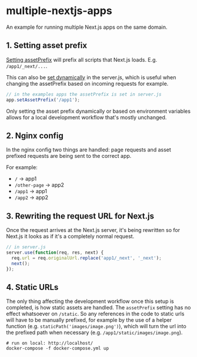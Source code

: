 # multiple-nextjs-apps
An example for running multiple Next.js apps on the same domain.

## 1. Setting asset prefix
[Setting assetPrefix](https://nextjs.org/docs#cdn-support-with-asset-prefix) will prefix all scripts that Next.js loads. E.g. `/app1/_next/...`.

This can also be [set dynamically](https://nextjs.org/docs#dynamic-assetprefix) in the server.js, which is useful when changing the assetPrefix based on incoming requests for example.

```js
// in the examples apps the assetPrefix is set in server.js
app.setAssetPrefix('/app1');
```

Only setting the asset prefix dynamically or based on environment variables allows for a local development workflow that's mostly unchanged.

## 2. Nginx config
In the nginx config two things are handled: page requests and asset prefixed requests are being sent to the correct app.

For example:
- `/` -> app1
- `/other-page` -> app2
- `/app1` -> app1
- `/app2` -> app2

## 3. Rewriting the request URL for Next.js
Once the request arrives at the Next.js server, it's being rewritten so for Next.js it looks as if it's a completely normal request.

```js
// in server.js
server.use(function(req, res, next) {
  req.url = req.originalUrl.replace('app1/_next', '_next');
  next();
});
```

## 4. Static URLs
The only thing affecting the development workflow once this setup is completed, is how static assets are handled. The `assetPrefix` setting has no effect whatsoever on `/static`. So any references in the code to static urls will have to be manually prefixed, for example by the use of a helper function (e.g. `staticPath('images/image.png')`), which will turn the url into the prefixed path when necessary (e.g. `/app1/static/images/image.png`).

```shell
# run on local: http://localhost/
docker-compose -f docker-compose.yml up 
```
